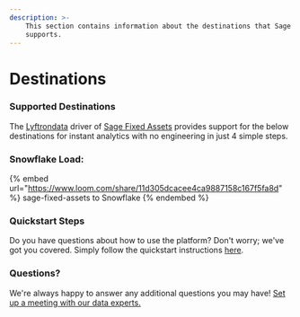 ```yaml
---
description: >-
    This section contains information about the destinations that Sage Fixed Assets
    supports.
---
```


# Destinations

### Supported Destinations

The [Lyftrondata](https://www.lyftrondata.com/) driver of [Sage Fixed Assets](https://www.lyftrondata.com/integration/sage-fixed-assets/) provides support for the below destinations for instant analytics with no engineering in just 4 simple steps.

### Snowflake Load:

{% embed url="https://www.loom.com/share/11d305dcacee4ca9887158c167f5fa8d" %}
sage-fixed-assets to Snowflake
{% endembed %}

### Quickstart Steps

Do you have questions about how to use the platform? Don't worry; we've got you covered. Simply follow the quickstart instructions [here](../../../quickstart-steps.md).

### Questions? <a href="#questions" id="questions"></a>

We're always happy to answer any additional questions you may have! [Set up a meeting with our data experts.](https://www.lyftrondata.com/book-a-meeting/)
